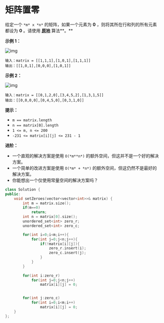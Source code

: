# 矩阵置零

给定一个 `*m* x *n*` 的矩阵，如果一个元素为 **0** ，则将其所在行和列的所有元素都设为 **0** 。请使用 **[原地](http://baike.baidu.com/item/原地算法)** 算法**。**

 

**示例 1：**

![img](https://assets.leetcode.com/uploads/2020/08/17/mat1.jpg)

```
输入：matrix = [[1,1,1],[1,0,1],[1,1,1]]
输出：[[1,0,1],[0,0,0],[1,0,1]]
```

**示例 2：**

![img](https://assets.leetcode.com/uploads/2020/08/17/mat2.jpg)

```
输入：matrix = [[0,1,2,0],[3,4,5,2],[1,3,1,5]]
输出：[[0,0,0,0],[0,4,5,0],[0,3,1,0]]
```

 

**提示：**

- `m == matrix.length`
- `n == matrix[0].length`
- `1 <= m, n <= 200`
- `-231 <= matrix[i][j] <= 231 - 1`

 

**进阶：**

- 一个直观的解决方案是使用  `O(*m**n*)` 的额外空间，但这并不是一个好的解决方案。
- 一个简单的改进方案是使用 `O(*m* + *n*)` 的额外空间，但这仍然不是最好的解决方案。
- 你能想出一个仅使用常量空间的解决方案吗？



```cpp
class Solution {
public:
    void setZeroes(vector<vector<int>>& matrix) {
        int m = matrix.size();
        if(m==0)
            return;
        int n = matrix[0].size();
        unordered_set<int> zero_r;
        unordered_set<int> zero_c;

        for(int i=0;i<m;i++){
            for(int j=0;j<n;j++){
                if(!matrix[i][j]){
                    zero_r.insert(i);
                    zero_c.insert(j);
                }
            }
        }
        
        for(int i:zero_r)
            for(int j=0;j<n;j++)
                matrix[i][j] = 0;
        

        for(int j:zero_c)
            for(int i=0;i<m;i++)
                matrix[i][j] = 0;
    }
};
```


